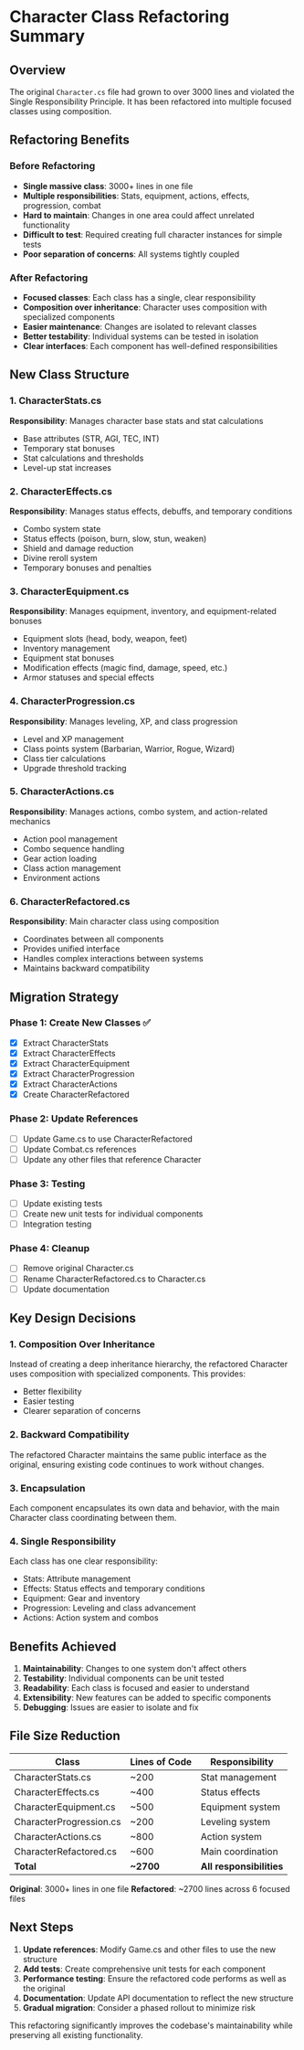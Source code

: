 # Character Class Refactoring Summary

## Overview
The original `Character.cs` file had grown to over 3000 lines and violated the Single Responsibility Principle. It has been refactored into multiple focused classes using composition.

## Refactoring Benefits

### Before Refactoring
- **Single massive class**: 3000+ lines in one file
- **Multiple responsibilities**: Stats, equipment, actions, effects, progression, combat
- **Hard to maintain**: Changes in one area could affect unrelated functionality
- **Difficult to test**: Required creating full character instances for simple tests
- **Poor separation of concerns**: All systems tightly coupled

### After Refactoring
- **Focused classes**: Each class has a single, clear responsibility
- **Composition over inheritance**: Character uses composition with specialized components
- **Easier maintenance**: Changes are isolated to relevant classes
- **Better testability**: Individual systems can be tested in isolation
- **Clear interfaces**: Each component has well-defined responsibilities

## New Class Structure

### 1. CharacterStats.cs
**Responsibility**: Manages character base stats and stat calculations
- Base attributes (STR, AGI, TEC, INT)
- Temporary stat bonuses
- Stat calculations and thresholds
- Level-up stat increases

### 2. CharacterEffects.cs
**Responsibility**: Manages status effects, debuffs, and temporary conditions
- Combo system state
- Status effects (poison, burn, slow, stun, weaken)
- Shield and damage reduction
- Divine reroll system
- Temporary bonuses and penalties

### 3. CharacterEquipment.cs
**Responsibility**: Manages equipment, inventory, and equipment-related bonuses
- Equipment slots (head, body, weapon, feet)
- Inventory management
- Equipment stat bonuses
- Modification effects (magic find, damage, speed, etc.)
- Armor statuses and special effects

### 4. CharacterProgression.cs
**Responsibility**: Manages leveling, XP, and class progression
- Level and XP management
- Class points system (Barbarian, Warrior, Rogue, Wizard)
- Class tier calculations
- Upgrade threshold tracking

### 5. CharacterActions.cs
**Responsibility**: Manages actions, combo system, and action-related mechanics
- Action pool management
- Combo sequence handling
- Gear action loading
- Class action management
- Environment actions

### 6. CharacterRefactored.cs
**Responsibility**: Main character class using composition
- Coordinates between all components
- Provides unified interface
- Handles complex interactions between systems
- Maintains backward compatibility

## Migration Strategy

### Phase 1: Create New Classes ✅
- [x] Extract CharacterStats
- [x] Extract CharacterEffects  
- [x] Extract CharacterEquipment
- [x] Extract CharacterProgression
- [x] Extract CharacterActions
- [x] Create CharacterRefactored

### Phase 2: Update References
- [ ] Update Game.cs to use CharacterRefactored
- [ ] Update Combat.cs references
- [ ] Update any other files that reference Character

### Phase 3: Testing
- [ ] Update existing tests
- [ ] Create new unit tests for individual components
- [ ] Integration testing

### Phase 4: Cleanup
- [ ] Remove original Character.cs
- [ ] Rename CharacterRefactored.cs to Character.cs
- [ ] Update documentation

## Key Design Decisions

### 1. Composition Over Inheritance
Instead of creating a deep inheritance hierarchy, the refactored Character uses composition with specialized components. This provides:
- Better flexibility
- Easier testing
- Clearer separation of concerns

### 2. Backward Compatibility
The refactored Character maintains the same public interface as the original, ensuring existing code continues to work without changes.

### 3. Encapsulation
Each component encapsulates its own data and behavior, with the main Character class coordinating between them.

### 4. Single Responsibility
Each class has one clear responsibility:
- Stats: Attribute management
- Effects: Status effects and temporary conditions
- Equipment: Gear and inventory
- Progression: Leveling and class advancement
- Actions: Action system and combos

## Benefits Achieved

1. **Maintainability**: Changes to one system don't affect others
2. **Testability**: Individual components can be unit tested
3. **Readability**: Each class is focused and easier to understand
4. **Extensibility**: New features can be added to specific components
5. **Debugging**: Issues are easier to isolate and fix

## File Size Reduction

| Class | Lines of Code | Responsibility |
|-------|---------------|----------------|
| CharacterStats.cs | ~200 | Stat management |
| CharacterEffects.cs | ~400 | Status effects |
| CharacterEquipment.cs | ~500 | Equipment system |
| CharacterProgression.cs | ~200 | Leveling system |
| CharacterActions.cs | ~800 | Action system |
| CharacterRefactored.cs | ~600 | Main coordination |
| **Total** | **~2700** | **All responsibilities** |

**Original**: 3000+ lines in one file
**Refactored**: ~2700 lines across 6 focused files

## Next Steps

1. **Update references**: Modify Game.cs and other files to use the new structure
2. **Add tests**: Create comprehensive unit tests for each component
3. **Performance testing**: Ensure the refactored code performs as well as the original
4. **Documentation**: Update API documentation to reflect the new structure
5. **Gradual migration**: Consider a phased rollout to minimize risk

This refactoring significantly improves the codebase's maintainability while preserving all existing functionality.
